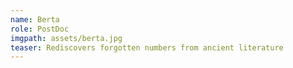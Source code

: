 ```yaml
---
name: Berta
role: PostDoc
imgpath: assets/berta.jpg
teaser: Rediscovers forgotten numbers from ancient literature
---
```

